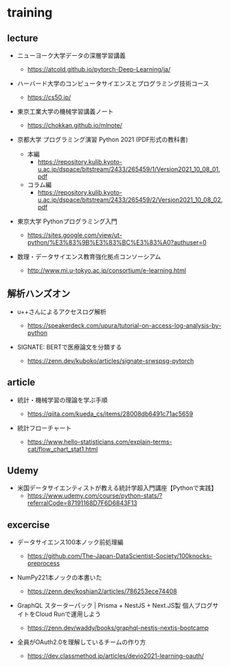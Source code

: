# training

## lecture

- ニューヨーク大学データの深層学習講義
  - https://atcold.github.io/pytorch-Deep-Learning/ja/

- ハーバード大学のコンピュータサイエンスとプログラミング技術コース
  - https://cs50.jp/

- 東京工業大学の機械学習講義ノート
  - https://chokkan.github.io/mlnote/

- 京都大学 プログラミング演習 Python 2021 (PDF形式の教科書)
  - 本編
    - https://repository.kulib.kyoto-u.ac.jp/dspace/bitstream/2433/265459/1/Version2021_10_08_01.pdf
  - コラム編
    - https://repository.kulib.kyoto-u.ac.jp/dspace/bitstream/2433/265459/2/Version2021_10_08_02.pdf

- 東京大学 Pythonプログラミング入門
  - https://sites.google.com/view/ut-python/%E3%83%9B%E3%83%BC%E3%83%A0?authuser=0

- 数理・データサイエンス教育強化拠点コンソーシアム
  - http://www.mi.u-tokyo.ac.jp/consortium/e-learning.html

## 解析ハンズオン

- u++さんによるアクセスログ解析
  - https://speakerdeck.com/upura/tutorial-on-access-log-analysis-by-python

- SIGNATE: BERTで医療論文を分類する
  - https://zenn.dev/kuboko/articles/signate-srwspsg-pytorch

## article

- 統計・機械学習の理論を学ぶ手順
  - https://qiita.com/kueda_cs/items/28008db6491c71ac5659

- 統計フローチャート
  - https://www.hello-statisticians.com/explain-terms-cat/flow_chart_stat1.html

## Udemy

- 米国データサイエンティストが教える統計学超入門講座【Pythonで実践】
  - https://www.udemy.com/course/python-stats/?referralCode=87191168D7F6D6843F13


## excercise

- データサイエンス100本ノック前処理編
  - https://github.com/The-Japan-DataScientist-Society/100knocks-preprocess

- NumPy221本ノックの本書いた
  - https://zenn.dev/koshian2/articles/786253ece74408

- GraphQL スターターパック | Prisma + NestJS + Next.JS製 個人ブログサイトをCloud Runで運用しよう
  - https://zenn.dev/waddy/books/graphql-nestjs-nextjs-bootcamp

- 全員がOAuth2.0を理解しているチームの作り方
  - https://dev.classmethod.jp/articles/devio2021-learning-oauth/